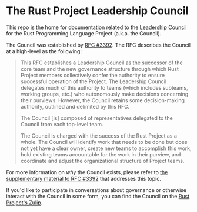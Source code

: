 # The Rust Project Leadership Council

This repo is the home for documentation related to the [Leadership Council][governance page] for the Rust Programming Language Project (a.k.a. the Council).

The Council was established by [RFC #3392][rfc]. The RFC describes the Council at a high-level as the following:

> This RFC establishes a Leadership Council as the successor of the core team and the new governance structure through which Rust Project members collectively confer the authority to ensure successful operation of the Project. The Leadership Council delegates much of this authority to teams (which includes subteams, working groups, etc.) who autonomously make decisions concerning their purviews. However, the Council retains some decision-making authority, outlined and delimited by this RFC.
>
> The Council [is] composed of representatives delegated to the Council from each top-level team.
>
> The Council is charged with the success of the Rust Project as a whole. The Council will identify work that needs to be done but does not yet have a clear owner, create new teams to accomplish this work, hold existing teams accountable for the work in their purview, and coordinate and adjust the organizational structure of Project teams.

For more information on *why* the Council exists, please refer to [the supplementary material to RFC #3392][motivation] that addresses this topic.

If you'd like to participate in conversations about governance or otherwise interact with the Council in some form, you can find the Council on the [Rust Project's Zulip][zulip].

[governance page]: https://www.rust-lang.org/governance/teams/leadership-council
[rfc]: https://github.com/rust-lang/rfc-leadership-council/blob/63a867ee7a14599e864b4ccba3964a9f086ae400/text/3392-leadership-council.md
[motivation]: https://github.com/rust-lang/rfc-leadership-council/blob/63a867ee7a14599e864b4ccba3964a9f086ae400/text/3392-leadership-council/motivation.md
[zulip]: https://rust-lang.zulipchat.com/#narrow/stream/392734-council
